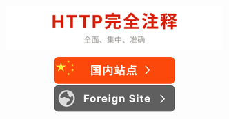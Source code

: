 <p align="center"><img src='./resource/title.svg'></p>

<p align="center">
    <a href="https://wangjunliang.com/HTTP-Explanation/"><img src='./resource/domestic-site-btn.svg'></a>
    <a href="https://wangjunliang.com/HTTP-Explanation/"><img src='./resource/foreign-site-btn.svg'></a>
</p>


